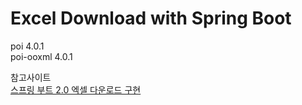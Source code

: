 # Excel Download with Spring Boot

poi 4.0.1  
poi-ooxml 4.0.1

참고사이트  
[스프링 부트 2.0 엑셀 다운로드 구현](http://javacan.tistory.com/entry/spring-boot-20-excel-download)  
